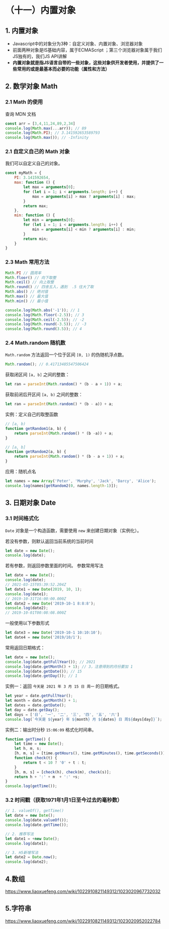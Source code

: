 # （十一）内置对象

## 1. 内置对象

- Javascript中的对象分为3种：自定义对象、内置对象、浏览器对象
- 前面两种对象是IS基础内容，属于ECMAScript ；第三个浏览器对象属于我们JS独有的，我们JS APl讲解
- **内置对象就是指JS语言自带的一些对象，这些对象供开发者使用，并提供了一些常用的或是最基本而必要的功能（属性和方法）**

## 2. 数学对象 Math

### 2.1 Math 的使用

查询 MDN 文档

```js
const arr = [3,4,11,24,89,2,34]
console.log(Math.max(...arr)); // 89
console.log(Math.PI); // 3.141592653589793
console.log(Math.max()); // -Infinity
```

### 2.1 自定义自己的 Math 对象

我们可以自定义自己的对象。

```js
const myMath = {
    PI: 3.141592654,
    max: function () {
        let max = arguments[0];
        for (let i = 1; i < arguments.length; i++) {
            max = arguments[i] > max ? arguments[i] : max;
        }
        return max;
    },
    min: function () {
        let min = arguments[0];
        for (let i = 1; i < arguments.length; i++) {
            min = arguments[i] < min ? arguments[i] : min;
        }
        return min;
    }
}
```

### 2.3 Math 常用方法

```js
Math.PI // 圆周率
Math.floor() // 向下取整
Math.ceil() // 向上取整
Math.round() // 四舍五入，遇到  .5 往大了取
Math.abs() // 绝对值
Math.max() // 最大值
Math.min() // 最小值
```

```js
console.log(Math.abs('-1')); // 1
console.log(Math.floor(-2.5)); // 3
console.log(Math.ceil(-2.5)); // -2
console.log(Math.round(-3.5)); // -3
console.log(Math.round(3.5)); // 4
```

### 2.4  Math.random 随机数

 `Math.random` 方法返回一个位于区间 `[0, 1)` 的伪随机浮点数。

 ```js
Math.random(); // 0.41713485547506424
 ```

获取闭区间 `[a, b]` 之间的整数：

```js
let ran = parseInt(Math.random() * (b - a + 1)) + a;
```

获取前闭后开区间 `[a, b)` 之间的整数：

```js
let ran = parseInt(Math.random() * (b - a)) + a;
```

实例：定义自己的取整函数

```js
// [a, b)
function getRandom1(a, b) {
    return parseInt(Math.random() * (b -a)) + a;
}

// [a, b]
function getRandom2(a, b) {
    return parseInt(Math.random() * (b - a + 1)) + a;
}
```

应用：随机点名

```js
let names = new Array('Peter', 'Murphy', 'Jack', 'Darcy', 'Alice');
console.log(names[getRandom2(0, names.length-1)]);
```

## 3. 日期对象 Date

### 3.1 时间格式化

`Date` 对象是一个构造函数，需要使用 `new` 来创建日期对象（实例化）。

若没有参数，则默认返回当前系统的当前时间

```js
let date = new Date();
console.log(date);
```

若有参数，则返回参数里面的时间。
参数常用写法

```js
let date = new Date();
console.log(date);
// 2021-03-15T05:39:52.204Z
let date1 = new Date(2019, 10, 1);
console.log(date1);
// 2019-10-31T16:00:00.000Z
let date2 = new Date('2019-10-1 8:8:8');
console.log(date2);
// 2019-10-01T00:08:08.000Z
```

一般使用以下参数形式

```js
let date3 = new Date('2019-10-1 10:10:10');
let date4 = new Date('2019/10/1');
```

常用返回日期格式：

```js
let date = new Date();
console.log(date.getFullYear()); // 2021
console.log(date.getMonth() + 1); // 3，注意得到的月份要加 1
console.log(date.getDate()); // 15
console.log(date.getDay()); // 1
```

实例一：返回 `今天是 2021 年 3 月 15 日 周一` 的日期格式。

```js
let year = date.getFullYear();
let month = date.getMonth() + 1;
let dates = date.getDate();
let day = date.getDay();
let days = ['日', '一', '二', '三', '四', '五', '六']
console.log(`今天是 ${year} 年 ${month} 月 ${dates} 日 周${days[day]}`);
```

实例二：输出时分秒 `15:06:09` 格式化时间串。



```js
function getTime() {
    let time = new Date();
    let h, m, s;
    [h, m, s] = [time.getHours(), time.getMinutes(), time.getSeconds()]
    function check(t) {
        return t < 10 ? '0' + t : t;
    }
    [h, m, s] = [check(h), check(m), check(s)];
    return h + ':' + m  + ':' +s;
}
console.log(getTime());
```

### 3.2 时间戳（获取1971年1月1日至今过去的毫秒数）

```js
// 1. valueOf(), getTime()
let date = new Date();
console.log(date.valueOf());
console.log(date.getTime());

// 2. 推荐写法
let date1 = +new Date();
console.log(date1);

// 3. H5新增写法
let date2 = Date.now();
console.log(date2);
```
## 4.数组

https://www.liaoxuefeng.com/wiki/1022910821149312/1023020967732032

## 5.字符串

https://www.liaoxuefeng.com/wiki/1022910821149312/1023020952022784


